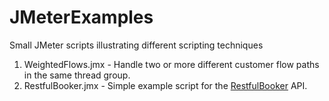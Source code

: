 # JMeterExamples
Small JMeter scripts illustrating different scripting techniques

1. WeightedFlows.jmx - Handle two or more different customer flow paths in the same thread group.
2. RestfulBooker.jmx - Simple example script for the [RestfulBooker](https://restful-booker.herokuapp.com) API.

